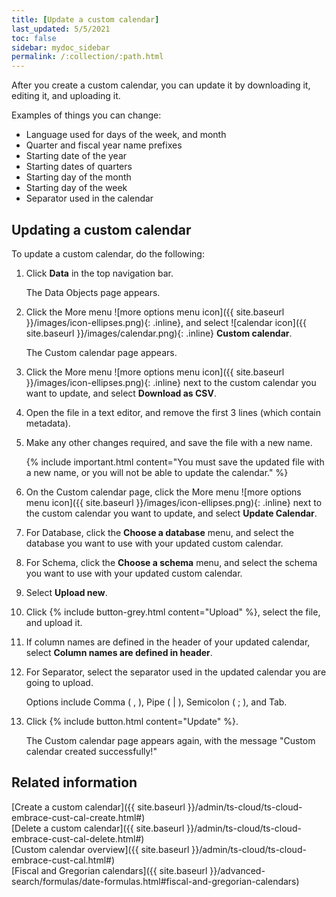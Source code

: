 ```yaml
---
title: [Update a custom calendar]
last_updated: 5/5/2021
toc: false
sidebar: mydoc_sidebar
permalink: /:collection/:path.html
---
```

After you create a custom calendar, you can update it by downloading it, editing it, and uploading it.

Examples of things you can change:
- Language used for days of the week, and month
- Quarter and fiscal year name prefixes
- Starting date of the year
- Starting dates of quarters
- Starting day of the month
- Starting day of the week
- Separator used in the calendar

## Updating a custom calendar

To update a custom calendar, do the following:

1. Click **Data** in the top navigation bar.

   The Data Objects page appears.

2. Click the More menu ![more options menu icon]({{ site.baseurl }}/images/icon-ellipses.png){: .inline}, and select ![calendar icon]({{ site.baseurl }}/images/calendar.png){: .inline}  **Custom calendar**.

   The Custom calendar page appears.

3. Click the More menu ![more options menu icon]({{ site.baseurl }}/images/icon-ellipses.png){: .inline} next to the custom calendar you want to update, and select **Download as CSV**.

4. Open the file in a text editor, and remove the first 3 lines (which contain metadata).

5. Make any other changes required, and save the file with a new name.

   {% include important.html content="You must save the updated file with a new name, or you will not be able to update the calendar." %}

6. On the Custom calendar page, click the More menu ![more options menu icon]({{ site.baseurl }}/images/icon-ellipses.png){: .inline} next to the custom calendar you want to update, and select **Update Calendar**.   

7. For Database, click the **Choose a database** menu, and select the database you want to use with your updated custom calendar.

8. For Schema, click the **Choose a schema** menu, and select the schema you want to use with your updated custom calendar.

9. Select **Upload new**.

10. Click {% include button-grey.html content="Upload" %}, select the file, and upload it.

11. If column names are defined in the header of your updated calendar, select **Column names are defined in header**.

12. For Separator, select the separator used in the updated calendar you are going to upload.

    Options include Comma ( , ), Pipe ( \| ), Semicolon ( ; ), and Tab.

13. Click {% include button.html content="Update" %}.

    The Custom calendar page appears again, with the message "Custom calendar created successfully!"

## Related information

[Create a custom calendar]({{ site.baseurl }}/admin/ts-cloud/ts-cloud-embrace-cust-cal-create.html#)   
[Delete a custom calendar]({{ site.baseurl }}/admin/ts-cloud/ts-cloud-embrace-cust-cal-delete.html#)   
[Custom calendar overview]({{ site.baseurl }}/admin/ts-cloud/ts-cloud-embrace-cust-cal.html#)   
[Fiscal and Gregorian calendars]({{ site.baseurl }}/advanced-search/formulas/date-formulas.html#fiscal-and-gregorian-calendars)      
